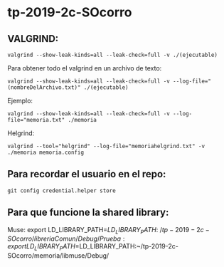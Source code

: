 # tp-2019-2c-SOcorro

## VALGRIND:

    valgrind --show-leak-kinds=all --leak-check=full -v ./(ejecutable)
  
  Para obtener todo el valgrind en un archivo de texto:
  
    valgrind --show-leak-kinds=all --leak-check=full -v --log-file="(nombreDelArchivo.txt)" ./(ejecutable)
  
  Ejemplo:
  
    valgrind --show-leak-kinds=all --leak-check=full -v --log-file="memoria.txt" ./memoria

  Helgrind:
  
    valgrind --tool="helgrind" --log-file="memoriahelgrind.txt" -v ./memoria memoria.config


## Para recordar el usuario en el repo:

    git config credential.helper store

## Para que funcione la shared library:
Muse:
    export LD_LIBRARY_PATH=$LD_LIBRARY_PATH:~/tp-2019-2c-SOcorro/libreriaComun/Debug/
Prueba:
    export LD_LIBRARY_PATH=$LD_LIBRARY_PATH:~/tp-2019-2c-SOcorro/memoria/libmuse/Debug/
